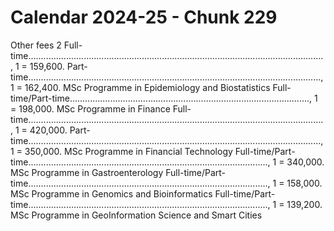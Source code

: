 # Calendar 2024-25 - Chunk 229

<!-- Chunk tokens: 991, Enriched tokens: 994 -->

Other fees 2
Full-time....................................................................................................................., 1 = 159,600. Part-time...................................................................................................................., 1 = 162,400. MSc Programme in Epidemiology and Biostatistics Full-time/Part-time..............................................................................................., 1 = 198,000. MSc Programme in Finance Full-time....................................................................................................................., 1 = 420,000. Part-time...................................................................................................................., 1 = 350,000. MSc Programme in Financial Technology Full-time/Part-time..............................................................................................., 1 = 340,000. MSc Programme in Gastroenterology Full-time/Part-time..............................................................................................., 1 = 158,000. MSc Programme in Genomics and Bioinformatics Full-time/Part-time..............................................................................................., 1 = 139,200. MSc Programme in GeoInformation Science and Smart Cities